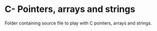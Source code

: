 # C- Pointers, arrays and strings  
Folder containing source file to play with C pointers, arrays and strings.  

